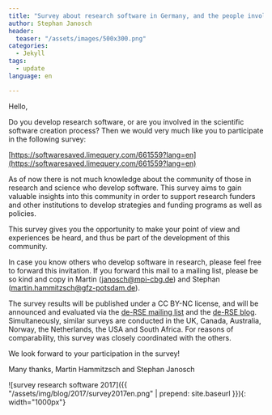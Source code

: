 ```yaml
---
title: "Survey about research software in Germany, and the people involved in it - #deRSEsurvey2017"
author: Stephan Janosch
header:
  teaser: "/assets/images/500x300.png"
categories: 
  - Jekyll
tags:
  - update
language: en

---
```

Hello,

Do you develop research software, or are you involved in the scientific
software creation process? Then we would very much like you to
participate in the following survey:

[https://softwaresaved.limequery.com/661559?lang=en](https://softwaresaved.limequery.com/661559?lang=en)

As of now there is not much knowledge about the community of those in
research and science who develop software. This survey aims to gain
valuable insights into this community in order to support research
funders and other institutions to develop strategies and funding
programs as well as policies.

This survey gives you the opportunity to make your point of view and
experiences be heard, and thus be part of the development of this community.

In case you know others who develop software in research, please feel
free to forward this invitation. If you forward this mail to a mailing
list, please be so kind and copy in Martin (janosch@mpi-cbg.de) and
Stephan (martin.hammitzsch@gfz-potsdam.de).

The survey results will be published under a CC BY-NC license, and will
be announced and evaluated via the [de-RSE mailing list](https://www.de-rse.org/en/join.html) and the
[de-RSE blog](https://www.de-rse.org/en/blog.html). Simultaneously, similar surveys are conducted in the
UK, Canada, Australia, Norway, the Netherlands, the USA and South
Africa. For reasons of comparability, this survey was closely
coordinated with the others.

We look forward to your participation in the survey!

Many thanks,
Martin Hammitzsch and Stephan Janosch

![survey research software 2017]({{ "/assets/img/blog/2017/survey2017en.png" | prepend: site.baseurl }}){: width="1000px"}